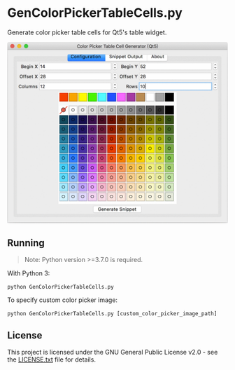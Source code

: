 # GenColorPickerTableCells.py

Generate color picker table cells for Qt5's table widget.

![Screenshot](screenshot.gif)

## Running
> Note: Python version >=3.7.0 is required.

With Python 3:

```shell
python GenColorPickerTableCells.py
```

To specify custom color picker image:

```shell
python GenColorPickerTableCells.py [custom_color_picker_image_path]
```

## License

This project is licensed under the GNU General Public License v2.0 - see the [LICENSE.txt](LICENSE.txt) file for details.

